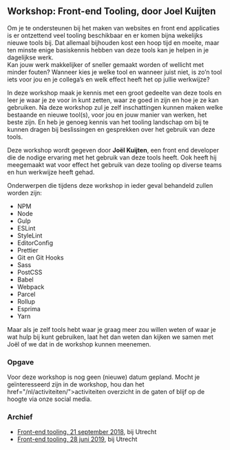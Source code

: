 <h2>Workshop: Front-end Tooling, door Joel Kuijten</h2>
<p>Om je te ondersteunen bij het maken van websites en front end applicaties is er ontzettend veel tooling beschikbaar en er komen bijna wekelijks nieuwe tools bij. Dat allemaal bijhouden kost een hoop tijd en moeite, maar ten minste enige basiskennis hebben van deze tools kan je helpen in je dagelijkse werk. <br>Kan jouw werk makkelijker of sneller gemaakt worden of wellicht met minder fouten? Wanneer kies je welke tool en wanneer juist niet, is zo’n tool iets voor jou en je collega’s en welk effect heeft het op jullie werkwijze?</p>
<p>In deze workshop maak je kennis met een groot gedeelte van deze tools en leer je waar je ze voor in kunt zetten, waar ze goed in zijn en hoe je ze kan gebruiken. Na deze workshop zul je zelf inschattingen kunnen maken welke bestaande en nieuwe tool(s), voor jou en jouw manier van werken, het beste zijn. En heb je genoeg kennis van het tooling landschap om bij te kunnen dragen bij beslissingen en gesprekken over het gebruik van deze tools.</p>
<p>Deze workshop wordt gegeven door <strong>Joël Kuijten</strong>, een front end developer die de nodige ervaring met het gebruik van deze tools heeft. Ook heeft hij meegemaakt wat voor effect het gebruik van deze tooling op diverse teams en hun werkwijze heeft gehad.</p>
<p>Onderwerpen die tijdens deze workshop in ieder geval behandeld zullen worden zijn:</p>
<ul>
<li>NPM</li>
<li>Node</li>
<li>Gulp</li>
<li>ESLint</li>
<li>StyleLint</li>
<li>EditorConfig</li>
<li>Prettier</li>
<li>Git en Git Hooks</li>
<li>Sass</li>
<li>PostCSS</li>
<li>Babel</li>
<li>Webpack</li>
<li>Parcel</li>
<li>Rollup</li>
<li>Esprima</li>
<li>Yarn</li>
</ul>
<p>Maar als je zelf tools hebt waar je graag meer zou willen weten of waar je wat hulp bij kunt gebruiken, laat het dan weten dan kijken we samen met Joël of we dat in de workshop kunnen meenemen.</p>
<h3>Opgave</h3>
<p>Voor deze workshop is nog geen (nieuwe) datum gepland. Mocht je geïnteresseerd zijn in de workshop, hou dan het href="/nl/activiteiten/">activiteiten overzicht</a> in de gaten of blijf op de hoogte via onze social media.</p>
<h3>Archief</h3>
<ul>
<li><a href="/nl/workshops-archief/workshop-tooling-door-joel-kuijten/front-end-tooling">Front-end tooling, 21 september 2018</a>, bij Utrecht</li>
<li><a href="/nl/workshops-archief/workshop-tooling-door-joel-kuijten/front-end-tooling-28-juni-2019">Front-end tooling, 28 juni 2019</a>, bij Utrecht</li>
</ul>
